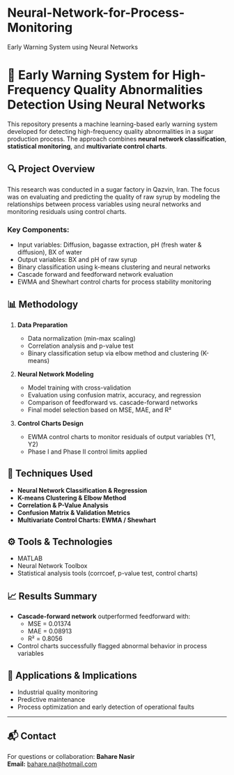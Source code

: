 # Neural-Network-for-Process-Monitoring
Early Warning System using Neural Networks
# 🚨 Early Warning System for High-Frequency Quality Abnormalities Detection Using Neural Networks

This repository presents a machine learning-based early warning system developed for detecting high-frequency quality abnormalities in a sugar production process. The approach combines **neural network classification**, **statistical monitoring**, and **multivariate control charts**.

## 🔍 Project Overview

This research was conducted in a sugar factory in Qazvin, Iran. The focus was on evaluating and predicting the quality of raw syrup by modeling the relationships between process variables using neural networks and monitoring residuals using control charts.

### Key Components:
- Input variables: Diffusion, bagasse extraction, pH (fresh water & diffusion), BX of water
- Output variables: BX and pH of raw syrup
- Binary classification using k-means clustering and neural networks
- Cascade forward and feedforward network evaluation
- EWMA and Shewhart control charts for process stability monitoring

## 📊 Methodology

1. **Data Preparation**
   - Data normalization (min-max scaling)
   - Correlation analysis and p-value test
   - Binary classification setup via elbow method and clustering (K-means)

2. **Neural Network Modeling**
   - Model training with cross-validation
   - Evaluation using confusion matrix, accuracy, and regression
   - Comparison of feedforward vs. cascade-forward networks
   - Final model selection based on MSE, MAE, and R²

3. **Control Charts Design**
   - EWMA control charts to monitor residuals of output variables (Y1, Y2)
   - Phase I and Phase II control limits applied

## 🧪 Techniques Used

- **Neural Network Classification & Regression**
- **K-means Clustering & Elbow Method**
- **Correlation & P-Value Analysis**
- **Confusion Matrix & Validation Metrics**
- **Multivariate Control Charts: EWMA / Shewhart**

## ⚙️ Tools & Technologies

- MATLAB
- Neural Network Toolbox
- Statistical analysis tools (corrcoef, p-value test, control charts)

## 📈 Results Summary

- **Cascade-forward network** outperformed feedforward with:
  - MSE = 0.01374
  - MAE = 0.08913
  - R² = 0.8056
- Control charts successfully flagged abnormal behavior in process variables

## 🧪 Applications & Implications

- Industrial quality monitoring
- Predictive maintenance
- Process optimization and early detection of operational faults

---

## 📬 Contact

For questions or collaboration:
**Bahare Nasir**  
**Email:** bahare.na@hotmail.com


